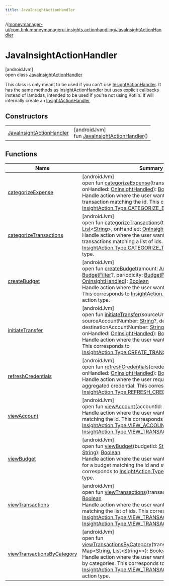 ```yaml
---
title: JavaInsightActionHandler
---
```

//[moneymanager-ui](../../../index.html)/[com.tink.moneymanagerui.insights.actionhandling](../index.html)/[JavaInsightActionHandler](index.html)



# JavaInsightActionHandler



[androidJvm]\
open class [JavaInsightActionHandler](index.html)

This class is only meant to be used if you can't use [InsightActionHandler](../-insight-action-handler/index.html). It has the same methods as [InsightActionHandler](../-insight-action-handler/index.html) but uses explicit callbacks instead of lambdas, intended to be used if you're not using Kotlin. If will internally create an [InsightActionHandler](../-insight-action-handler/index.html)



## Constructors


| | |
|---|---|
| [JavaInsightActionHandler](-java-insight-action-handler.html) | [androidJvm]<br>fun [JavaInsightActionHandler](-java-insight-action-handler.html)() |


## Functions


| Name | Summary |
|---|---|
| [categorizeExpense](categorize-expense.html) | [androidJvm]<br>open fun [categorizeExpense](categorize-expense.html)(transactionId: [String](https://kotlinlang.org/api/latest/jvm/stdlib/kotlin/-string/index.html), onHandled: [OnInsightHandled](../../com.tink.moneymanagerui.insights.actionhandling.callbacks/-on-insight-handled/index.html)): [Boolean](https://kotlinlang.org/api/latest/jvm/stdlib/kotlin/-boolean/index.html)<br>Handle action where the user wants to categorize a transaction matching the id. This corresponds to [InsightAction.Type.CATEGORIZE_EXPENSE](../../com.tink.model.insights/-insight-action/-type/-c-a-t-e-g-o-r-i-z-e_-e-x-p-e-n-s-e/index.html) action type. |
| [categorizeTransactions](categorize-transactions.html) | [androidJvm]<br>open fun [categorizeTransactions](categorize-transactions.html)(transactionIds: [List](https://kotlinlang.org/api/latest/jvm/stdlib/kotlin.collections/-list/index.html)&lt;[String](https://kotlinlang.org/api/latest/jvm/stdlib/kotlin/-string/index.html)&gt;, onHandled: [OnInsightHandled](../../com.tink.moneymanagerui.insights.actionhandling.callbacks/-on-insight-handled/index.html)): [Boolean](https://kotlinlang.org/api/latest/jvm/stdlib/kotlin/-boolean/index.html)<br>Handle action where the user wants to categorize multiple transactions matching a list of ids. This corresponds to [InsightAction.Type.CATEGORIZE_TRANSACTIONS](../../com.tink.model.insights/-insight-action/-type/-c-a-t-e-g-o-r-i-z-e_-t-r-a-n-s-a-c-t-i-o-n-s/index.html) action type. |
| [createBudget](create-budget.html) | [androidJvm]<br>open fun [createBudget](create-budget.html)(amount: [Amount](../../com.tink.model.misc/-amount/index.html)?, filter: [BudgetFilter](../../com.tink.model.budget/index.html#-2018963458%2FClasslikes%2F1000845458)?, periodicity: [BudgetPeriodicity](../../com.tink.model.budget/index.html#-756637127%2FClasslikes%2F1000845458)?, onHandled: [OnInsightHandled](../../com.tink.moneymanagerui.insights.actionhandling.callbacks/-on-insight-handled/index.html)): [Boolean](https://kotlinlang.org/api/latest/jvm/stdlib/kotlin/-boolean/index.html)<br>Handle action where the user wants to create a budget. This corresponds to [InsightAction.Type.CREATE_BUDGET](../../com.tink.model.insights/-insight-action/-type/-c-r-e-a-t-e_-b-u-d-g-e-t/index.html) action type. |
| [initiateTransfer](initiate-transfer.html) | [androidJvm]<br>open fun [initiateTransfer](initiate-transfer.html)(sourceUri: [String](https://kotlinlang.org/api/latest/jvm/stdlib/kotlin/-string/index.html)?, sourceAccountNumber: [String](https://kotlinlang.org/api/latest/jvm/stdlib/kotlin/-string/index.html)?, destinationUri: [String](https://kotlinlang.org/api/latest/jvm/stdlib/kotlin/-string/index.html)?, destinationAccountNumber: [String](https://kotlinlang.org/api/latest/jvm/stdlib/kotlin/-string/index.html)?, amount: [Amount](../../com.tink.model.misc/-amount/index.html)?, onHandled: [OnInsightHandled](../../com.tink.moneymanagerui.insights.actionhandling.callbacks/-on-insight-handled/index.html)): [Boolean](https://kotlinlang.org/api/latest/jvm/stdlib/kotlin/-boolean/index.html)<br>Handle action where the user wants to make a transfer. This corresponds to [InsightAction.Type.CREATE_TRANSFER](../../com.tink.model.insights/-insight-action/-type/-c-r-e-a-t-e_-t-r-a-n-s-f-e-r/index.html) action type. |
| [refreshCredentials](refresh-credentials.html) | [androidJvm]<br>open fun [refreshCredentials](refresh-credentials.html)(credentialId: [String](https://kotlinlang.org/api/latest/jvm/stdlib/kotlin/-string/index.html), onHandled: [OnInsightHandled](../../com.tink.moneymanagerui.insights.actionhandling.callbacks/-on-insight-handled/index.html)): [Boolean](https://kotlinlang.org/api/latest/jvm/stdlib/kotlin/-boolean/index.html)<br>Handle action where the user requests to refresh an aggregated credential. This corresponds to [InsightAction.Type.REFRESH_CREDENTIAL](../../com.tink.model.insights/-insight-action/-type/-r-e-f-r-e-s-h_-c-r-e-d-e-n-t-i-a-l/index.html) action type. |
| [viewAccount](view-account.html) | [androidJvm]<br>open fun [viewAccount](view-account.html)(accountId: [String](https://kotlinlang.org/api/latest/jvm/stdlib/kotlin/-string/index.html)): [Boolean](https://kotlinlang.org/api/latest/jvm/stdlib/kotlin/-boolean/index.html)<br>Handle action where the user wants to view account matching the id. This corresponds to [InsightAction.Type.VIEW_ACCOUNT](../../com.tink.model.insights/-insight-action/-type/-v-i-e-w_-a-c-c-o-u-n-t/index.html) and [InsightAction.Type.VIEW_TRANSACTIONS](../../com.tink.model.insights/-insight-action/-type/-v-i-e-w_-t-r-a-n-s-a-c-t-i-o-n-s/index.html) action types. |
| [viewBudget](view-budget.html) | [androidJvm]<br>open fun [viewBudget](view-budget.html)(budgetId: [String](https://kotlinlang.org/api/latest/jvm/stdlib/kotlin/-string/index.html), periodStart: [String](https://kotlinlang.org/api/latest/jvm/stdlib/kotlin/-string/index.html)): [Boolean](https://kotlinlang.org/api/latest/jvm/stdlib/kotlin/-boolean/index.html)<br>Handle action where the user wants to view information for a budget matching the id and start period. This corresponds to [InsightAction.Type.VIEW_BUDGET](../../com.tink.model.insights/-insight-action/-type/-v-i-e-w_-b-u-d-g-e-t/index.html) action type. |
| [viewTransactions](view-transactions.html) | [androidJvm]<br>open fun [viewTransactions](view-transactions.html)(transactionIds: [List](https://kotlinlang.org/api/latest/jvm/stdlib/kotlin.collections/-list/index.html)&lt;[String](https://kotlinlang.org/api/latest/jvm/stdlib/kotlin/-string/index.html)&gt;): [Boolean](https://kotlinlang.org/api/latest/jvm/stdlib/kotlin/-boolean/index.html)<br>Handle action where the user wants to view transactions matching the list of ids. This corresponds to [InsightAction.Type.VIEW_TRANSACTION](../../com.tink.model.insights/-insight-action/-type/-v-i-e-w_-t-r-a-n-s-a-c-t-i-o-n/index.html) and [InsightAction.Type.VIEW_TRANSACTIONS](../../com.tink.model.insights/-insight-action/-type/-v-i-e-w_-t-r-a-n-s-a-c-t-i-o-n-s/index.html) action types. |
| [viewTransactionsByCategory](view-transactions-by-category.html) | [androidJvm]<br>open fun [viewTransactionsByCategory](view-transactions-by-category.html)(transactionsByCategory: [Map](https://kotlinlang.org/api/latest/jvm/stdlib/kotlin.collections/-map/index.html)&lt;[String](https://kotlinlang.org/api/latest/jvm/stdlib/kotlin/-string/index.html), [List](https://kotlinlang.org/api/latest/jvm/stdlib/kotlin.collections/-list/index.html)&lt;[String](https://kotlinlang.org/api/latest/jvm/stdlib/kotlin/-string/index.html)&gt;&gt;): [Boolean](https://kotlinlang.org/api/latest/jvm/stdlib/kotlin/-boolean/index.html)<br>Handle action where the user wants to view transactions by categories. This corresponds to [InsightAction.Type.VIEW_TRANSACTIONS_BY_CATEGORY](../../com.tink.model.insights/-insight-action/-type/-v-i-e-w_-t-r-a-n-s-a-c-t-i-o-n-s_-b-y_-c-a-t-e-g-o-r-y/index.html) action type. |

